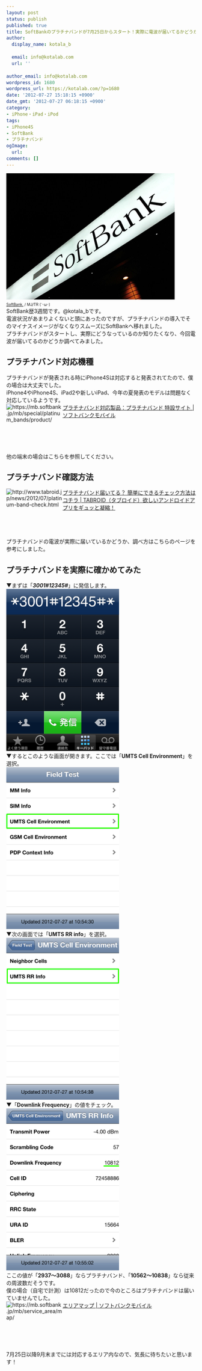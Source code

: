 ```yaml
---
layout: post
status: publish
published: true
title: SoftBankのプラチナバンドが7月25日からスタート！実際に電波が届いてるかどうか調べてみた！
author:
  display_name: kotala_b

  email: info@kotalab.com
  url: ''

author_email: info@kotalab.com
wordpress_id: 1680
wordpress_url: https://kotalab.com/?p=1680
date: '2012-07-27 15:18:15 +0900'
date_gmt: '2012-07-27 06:18:15 +0900'
category:
- iPhone・iPad・iPod
tags:
- iPhone4S
- SoftBank
- プラチナバンド
ogImage:
  url:
comments: []
---
```

<p><a href="/wp-content/uploads/platinum_120727.jpg" target="_blank"><img src="/wp-content/uploads/platinum_120727.jpg" alt="" title="platinum_120727" width="448" height="336" class="alignnone size-full wp-image-1681" /></a><br />
<span style="font-size:10px;"><a href="https://www.flickr.com/photos/mujitra/4808589278/" target="_blank">SoftBank.</a> / MJ/TR (&acute;･&omega;･)</span><br />
SoftBank歴3週間です。@kotala_bです。<br />
電波状況があまりよくないと頭にあったのですが、プラチナバンドの導入でそのマイナスイメージがなくなりスムーズにSoftBankへ移れました。<br />
プラチナバンドがスタートし、実際にどうなっているのか知りたくなり、今回電波が届いてるのかどうか調べてみました。<br />
</p>
<!--more-->
<h2>プラチナバンド対応機種</h2>
<p>プラチナバンドが発表される時にiPhone4Sは対応すると発表されてたので、僕の場合は大丈夫でした。<br />
iPhone4やiPhone4S、iPad2や新しいiPad、今年の夏発表のモデルは問題なく対応しているようです。<br />
<a href="https://mb.softbank.jp/mb/special/platinum_bands/product/" target="_blank"><img src="https://capture.heartrails.com/150x130?http://mb.softbank.jp/mb/special/platinum_bands/product/" alt="https://mb.softbank.jp/mb/special/platinum_bands/product/" width="150" height="130" align="left" /></a><a href="https://mb.softbank.jp/mb/special/platinum_bands/product/" target="_blank">プラチナバンド対応製品：プラチナバンド 特設サイト | ソフトバンクモバイル</a><br style="clear:both;" />他の端末の場合はこちらを参照してください。</p>
<h2>プラチナバンド確認方法</h2>
<p><a href="http://www.tabroid.jp/news/2012/07/platinum-band-check.html" target="_blank"><img src="https://capture.heartrails.com/150x130?http://www.tabroid.jp/news/2012/07/platinum-band-check.html" alt="http://www.tabroid.jp/news/2012/07/platinum-band-check.html" width="150" height="130" align="left" /></a><a href="http://www.tabroid.jp/news/2012/07/platinum-band-check.html" target="_blank">プラチナバンド届いてる？ 簡単にできるチェック方法はコチラ | TABROID（タブロイド）欲しいアンドロイドアプリをギュッと凝縮！</a><br style="clear:both;" />プラチナバンドの電波が実際に届いているかどうか、調べ方はこちらのページを参考にしました。</p>
<h2>プラチナバンドを実際に確かめてみた</h2>
<p>▼まずは「<strong><em>3001#12345#</em></strong>」に発信します。<br />
<a href="/wp-content/uploads/platinum_120727_01.png" target="_blank"><img src="/wp-content/uploads/platinum_120727_01.png" alt="" title="platinum_120727_01" width="300" height="431" class="alignnone size-full wp-image-1682" /></a><br />
▼するとこのような画面が開きます。ここでは「<strong>UMTS Cell Environment</strong>」を選択。<br />
<a href="/wp-content/uploads/platinum_120727_02.png" target="_blank"><img src="/wp-content/uploads/platinum_120727_02.png" alt="" title="platinum_120727_02" width="300" height="431" class="alignnone size-full wp-image-1683" /></a><br />
▼次の画面では「<strong>UMTS RR info</strong>」を選択。<br />
<a href="/wp-content/uploads/platinum_120727_03.png" target="_blank"><img src="/wp-content/uploads/platinum_120727_03.png" alt="" title="platinum_120727_03" width="300" height="431" class="alignnone size-full wp-image-1684" /></a><br />
▼「<strong>Downlink Frequency</strong>」の値をチェック。<br />
<a href="/wp-content/uploads/platinum_120727_04.png" target="_blank"><img src="/wp-content/uploads/platinum_120727_04.png" alt="" title="platinum_120727_04" width="300" height="431" class="alignnone size-full wp-image-1685" /></a><br />
ここの値が「<strong>2937～3088</strong>」ならプラチナバンド、「<strong>10562～10838</strong>」なら従来の周波数だそうです。<br />
僕の場合（自宅で計測）は10812だったので今のところはプラチナバンドは届いていませんでした。<br />
<a href="https://mb.softbank.jp/mb/service_area/map/" target="_blank"><img src="https://capture.heartrails.com/150x130?http://mb.softbank.jp/mb/service_area/map/" alt="https://mb.softbank.jp/mb/service_area/map/" width="150" height="130" align="left" /></a><a href="https://mb.softbank.jp/mb/service_area/map/" target="_blank">エリアマップ | ソフトバンクモバイル</a><br style="clear:both;" />7月25日以降9月末までには対応するエリア内なので、気長に待ちたいと思います！</p>
